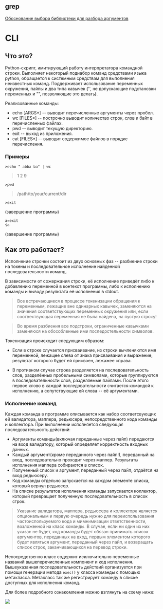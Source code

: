 ## grep 

[Обоснование выбора библиотеки для разбора аргументов](https://docs.google.com/document/d/1M-f-oVbnfAgNSt-xKxVL8P6Tjy-SCB8xaIzTMUswXl0/edit?usp=sharing)

# CLI

## Что это?

Python-скрипт, имитирующий работу интерпретатора командной строки.
Выполняет некоторый поднабор команд средствами языка python,
обращается к системным средствам для выполнения неизвестных команд.
Поддерживает использование переменных окружения, пайпы и два типа кавычек
('', не допускающие подстановки переменных и "", позволяющие это делать).

Реализованные команды:
* echo \[ARGS*\] -- выводит перечисленные аргументы через пробел.
* wc \[FILES*\] -- построчно выводит количество строк, слов и байт в перечисленных файлах.
* pwd -- выводит текущую директорию.
* exit -- выход из приложения.
* cat \[FILES*\] -- выводит содержимое файлов в порядке перечисления. 

### Примеры
    
```>echo " abba ba" | wc```
> 1 2 9

```>pwd```
> /path/to/your/current/dir

```>exit```

(завершение программы)

```
a=exit
$a
```

(завершение программы)




## Как это работает?

Исполнение строчки состоит из двух основных фаз --
разбиение строки на токены и последовательное исполнение найденной последовательности команд.

В зависимости от сожержания строки, её исполнение приведёт либо к добавлению переменной в контекст программы,
либо к исполнению команды и выводу результата её исполнения в stdout.

> Все встречающиеся в процессе токенизации обращения к переменным, лежащие вне одинарных кавычек,
заменяются на значения соответствующих переменных окружения или, если соотвествующая переменная не была найдена, на пустую строку!

> Во время разбиения все подстроки, ограниченные кавычками заменяюся на обособленные ими последостельности символов.

Токенизация происходит следующим образом:

* Если в строке случается присваивание, из строки вычленяются имя переменной,
лежащее слева от знака присваивания и выражение, результат которого будет ей присвоен, лежажее справа.

* В противном случае строка разделяется на последовательность слов, разделённых пробельными символами,
которые группируются в последовательности слов, разделяемые пайпами. После этого первое клово в каждой последовательности считается командой к исполнению, а сопутствующие ей слова -- её аргументами.


### Исполнение команд

Каждая команда в программе описывается как набор соответсвующих ей валидатора, маппера, редьюсера, непосредственного кода команды и коллектора.
При выполнении исполняется следующая последовательность действий:

* Аргументы команды(включая переданные через пайп) передаются на вход валидатору, который определяет корректность входных данных.
* Каждый аргумент(кроме переданного через пайп!), переданный на вход, последовательно проходит через маппер. Результаты исполнения маппера собираются в список.
* Полученный список и аргумент, переданный через пайп, отдаётся на вход редьюсеру.
* Код команды отдельно запускается на каждом элементе списка, который вернул редьюсер.
* На списке результатов исполнения команды запускается коллектор, который превращает полученную последовательность в список строк.

> Указание валидатора, маппера, редьюсера и коллектора является опциональным и первую очередь нужно для
переиспользования частоиспользуемого кода и мимнимизации ответственности, возложенной на класс команды. В случае,
если ни один из них указан не будет, код команды будет обязан принимать список аргументов, переданных на вход, первым
элементом которого будет являться аргумент, переданный через пайп, и возвращать список строк, заканчивающихся на перевод строки.

Непосредственно класс содержит исключительно переменные названий вышеперечисленных компонент и код исполнения.
Вышеуказанная последовательность действий организуется при помощи генерации метода ```exec()``` у класса команды
с помощью метакласса. Метакласс так же регистрирует команду в списке доступных для исполнения команд.

Для более подробного ознакомления можно взглянуть на схему ниже: 

![](https://github.com/annikura/software_design/blob/cli/CLI/workflow_diagram.png?raw=true)

